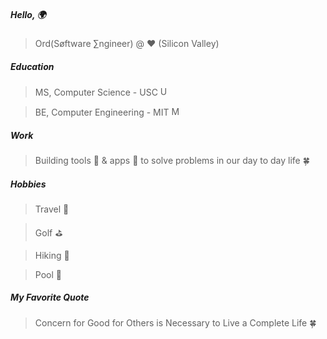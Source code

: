 
<p></p>
<p>
  <div id="owl" class='owl'>
    <div class='obody'>
      <div class='owing'></div>
      <div class='owing'></div>
      <div class='ofeet'></div>
      <div class='ofeet right'></div>
      <div class='ofeather'></div>
    </div>
    <div class='ohead'>
      <div class='oeyes'>
        <div class='beak'></div>
        <div class='oeye'>
          <div class='pupil'></div>
        </div>
        <div class='oeye'>
          <div class='pupil'></div>
        </div>
      </div>
    </div>
  </div>
</p>
<p></p>

##### Hello, 🌍

> Ord(Søftware ∑ngineer) @ ❤️ (Silicon Valley)

##### Education

> MS, Computer Science - USC <img width="15" height="15" alt="USC_Trojan_Logo" src="https://github.com/user-attachments/assets/2268e526-942c-4d4b-84f4-08584a948b1a" />

> BE, Computer Engineering - MIT <img width="15" height="15" alt="MIT_Logo" src="https://github.com/user-attachments/assets/2adb1d9b-62c2-4393-8c21-56c0c1f4b05c" />


##### Work

> Building tools 🔧 & apps 📲 to solve problems in our day to day life 🍀

##### Hobbies

> Travel 🛫

> Golf ⛳️

> Hiking 🗻

> Pool 🌊

##### My Favorite Quote

> Concern for Good for Others is Necessary to Live a Complete Life 🍀


<p style="margin-top: 69%"></p>

<div class="forest">
	<div class="tree">
		<div class="bunny" role="img" aria-labelledby="alt">
			<div class="body">
				<div class="arm left-arm"></div>
				<div class="arm right-arm"></div>
				<div class="leg left-leg"></div>
				<div class="leg right-leg"></div>
			</div>
			<div class="ear left-ear"></div>
			<div class="ear right-ear"></div>
			<div class="hair-back"></div>
			<div class="head">
				<div class="hair"></div>
				<div class="cheek left-cheek"></div>
				<div class="cheek right-cheek"></div>
				<div class="eye left-eye"></div>
				<div class="eye right-eye"></div>
				<div class="mouth"></div>
				<div class="nose"></div>
			</div>
		</div>
	</div>			
	<div class="tree"></div>		
	<div class="tree">
		<div class="butterfly hb">
		  <div class="wing-bottom ha hb"></div>
		  <div class="wing-top ha hb">
			<div class="dots r"></div>
		  </div>
		  <div class="wing-bottom ha hb"></div>
		  <div class="wing-top ha hb">
			<div class="dots r"></div>
		  </div>
		  <div class="body r ha hb"></div>
		  <div class="antenna r cat ha hb"></div>
		</div>
	</div>		
	<div class="tree"></div>
	<div class="land left"></div>
	<div class="land right"></div>
	<div class="mountain left"></div>
	<div class="mountain center"></div>
	<div class="mountain right"></div>
</div>	
<div class="cloud-container">
	<div class="cloud"></div>
	<div class="cloud center"></div>
	<div class="cloud"></div>
	<div class="cloud center"></div>
	<div class="cloud center small"></div>
	<div class="cloud center small"></div>
</div>

